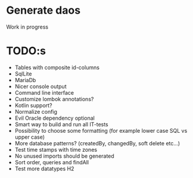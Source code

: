# Generate daos

 Work in progress

# TODO:s
* Tables with composite id-columns
* SqlLite
* MariaDb
* Nicer console output
* Command line interface
* Customize lombok annotations?
* Kotlin support?
* Normalize config
* Evil Oracle dependency optional
* Smart way to build and run all IT-tests
* Possibility to choose some formatting (for example lower case SQL vs upper case)
* More database patterns? (createdBy, changedBy, soft delete etc...)
* Test time stamps with time zones
* No unused imports should be generated
* Sort order, queries and findAll
* Test more datatypes H2
